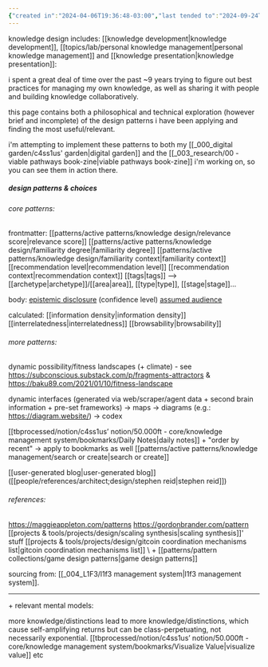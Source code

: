 ```yaml
---
{"created in":"2024-04-06T19:36:48-03:00","last tended to":"2024-09-24T16:27:41-03:00","tags":["knowledgedesign","patterns","design","🌱"],"relevancescore":96,"dg-publish":true,"notestage":["🌱"],"created":"2024-04-06T19:36:48.498-03:00","updated":"2024-11-19T17:36:22.527-03:00","permalink":"/patterns/pattern-collections/knowledge-design-patterns/","dgPassFrontmatter":true}
---
```


knowledge design includes: [[knowledge development\|knowledge development]], [[topics/lab/personal knowledge management\|personal knowledge management]] and [[knowledge presentation\|knowledge presentation]]:

i spent a great deal of time over the past ~9 years trying to figure out best practices for managing my own knowledge, as well as sharing it with people and building knowledge collaboratively.

this page contains both a philosophical and technical exploration (however brief and incomplete) of the design patterns i have been applying and finding the most useful/relevant.

i'm attempting to implement these patterns to both my [[_000_digital garden/c4ss1us' garden\|digital garden]] and the [[_003_research/00 - viable pathways book-zine\|viable pathways book-zine]] i'm working on, so you can see them in action there.

##### design patterns & choices

###### core patterns:

frontmatter:
[[patterns/active patterns/knowledge design/relevance score\|relevance score]]
[[patterns/active patterns/knowledge design/familiarity degree\|familiarity degree]]
[[patterns/active patterns/knowledge design/familiarity context\|familiarity context]]
[[recommendation level\|recommendation level]]
[[recommendation context\|recommendation context]]
[[tags\|tags]]
--> [[archetype\|archetype]]/[[area\|area]], [[type\|type]], [[stage\|stage]]...

body:
[epistemic disclosure](https://maggieappleton.com/epistemic-disclosure) (confidence level)
[assumed audience](https://maggieappleton.com/assumed-audience)

calculated:
[[information density\|information density]]
[[interrelatedness\|interrelatedness]]
[[browsability\|browsability]]

###### more patterns:

dynamic possibility/fitness landscapes (+ climate) - see https://subconscious.substack.com/p/fragments-attractors & https://baku89.com/2021/01/10/fitness-landscape

dynamic interfaces (generated via web/scraper/agent data + second brain information + pre-set frameworks)
-> maps
-> diagrams (e.g.: https://diagram.website/)
-> codex

[[tbprocessed/notion/c4ss1us’ notion/50.000ft - core/knowledge management system/bookmarks/Daily Notes\|daily notes]] + "order by recent" -> apply to bookmarks as well
[[patterns/active patterns/knowledge management/search or create\|search or create]]

[[user-generated blog\|user-generated blog]] ([[people/references/architect;design/stephen reid\|stephen reid]])

###### references:

https://maggieappleton.com/patterns
https://gordonbrander.com/pattern
[[projects & tools/projects/design/scaling synthesis\|scaling synthesis]]' stuff
[[projects & tools/projects/design/gitcoin coordination mechanisms list\|gitcoin coordination mechanisms list]]
\ + [[patterns/pattern collections/game design patterns\|game design patterns]]

sourcing from: [[_004_L1F3/l1f3 management system\|l1f3 management system]].

---

\+ relevant mental models:

more knowledge/distinctions lead to more knowledge/distinctions, which cause self-amplifying returns but can be class-perpetuating, not necessarily exponential.
[[tbprocessed/notion/c4ss1us’ notion/50.000ft - core/knowledge management system/bookmarks/Visualize Value\|visualize value]]
etc